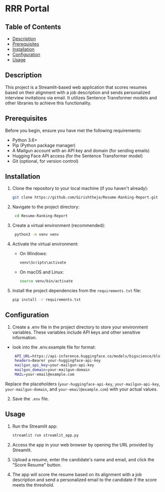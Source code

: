 # RRR Portal

<!-- ![GitHub license](https://img.shields.io/badge/license-MIT-blue.svg) -->

## Table of Contents

- [Description](#description)
- [Prerequisites](#prerequisites)
- [Installation](#installation)
- [Configuration](#configuration)
- [Usage](#usage)
<!-- - [Contributing](#contributing)
- [License](#license) -->

## Description

This project is a Streamlit-based web application that scores resumes based on their alignment with a job description and sends personalized interview invitations via email. It utilizes Sentence Transformer models and other libraries to achieve this functionality.

## Prerequisites

Before you begin, ensure you have met the following requirements:

- Python 3.6+
- Pip (Python package manager)
- A Mailgun account with an API key and domain (for sending emails)
- Hugging Face API access (for the Sentence Transformer model)
- Git (optional, for version control)

## Installation

1. Clone the repository to your local machine (if you haven't already):

   ```bash
   git clone https://github.com/Girishtheja/Resume-Ranking-Report.git
2. Navigate to the project directory:
 
   ```bash
    cd Resume-Ranking-Report
3. Create a virtual environment (recommended):
   ```bash
    python3 -m venv venv
4. Activate the virtual environment:

   - On Windows:
       ```bash
       venv\Scripts\activate
    
   - On macOS and Linux:
       ```bash
       source venv/bin/activate

5. Install the project dependencies from the `requirements.txt` file:
   ```bash
   pip install -r requirements.txt


## Configuration
1. Create a .env file in the project directory to store your environment variables. These variables include API keys and other sensitive information.

- look into the .env.example file for format:
   ```bash
    API_URL=https://api-inference.huggingface.co/models/bigscience/bloom
    headers=Bearer your-huggingface-api-key
    mailgun_api_key=your-mailgun-api-key
    mailgun_domain=your-mailgun-domain
    MAIL=your-email@example.com

Replace the placeholders (`your-huggingface-api-key`, `your-mailgun-api-key`, `your-mailgun-domain`, and `your-email@example.com`) with your actual values.

2. Save the `.env` file.

## Usage

1. Run the Streamlit app:

    ```bash
    streamlit run streamlit_app.py

2. Access the app in your web browser by opening the URL provided by Streamlit.
3. Upload a resume, enter the candidate's name and email, and click the "Score Resume" button.
4. The app will score the resume based on its alignment with a job description and send a personalized email to the candidate if the score meets the threshold.


